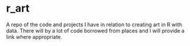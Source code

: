 # r_art
A repo of the code and projects I have in relation to creating art in R with data.
There will by a lot of code borrowed from places and I will provide a link where appropriate. 
